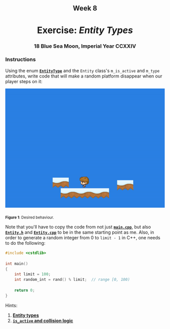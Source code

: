 <h2 align=center>Week 8</h2>

<h1 align=center>Exercise: <em>Entity Types</em></h1>

<h3 align=center>18 Blue Sea Moon, Imperial Year CCXXIV</h3>

### Instructions

Using the enum [**`EntityType`**](SDLProject/Entity.h) and the `Entity` class's `m_is_active` and `m_type` attributes, write code that will make a random platform disappear when our player steps on it:

![example](assets/example.gif)

<sub>**Figure 1**: Desired behaviour.</sub>

Note that you'll have to copy the code from not just [**`main.cpp`**](SDLProject/main.cpp), but also [**`Entity.h`**](SDLProject/Entity.h) and [**`Entity.cpp`**](SDLProject/Entity.cpp) to be in the same starting point as me. Also, in order to generate a random integer from 0 to `limit - 1` in C++, one needs to do the following:

```cpp
#include <cstdlib>

int main()
{
    int limit = 100;
    int random_int = rand() % limit;  // range [0, 100)

    return 0;
}
```

Hints:

1. [**Entity types**](https://github.com/sebastianromerocruz/CS3113-material/tree/main/lectures/enemy-ai#part-2-enemy-states-ai-types-and-ai-states)
2. [**`is_active` and collision logic**](https://github.com/sebastianromerocruz/CS3113-material/tree/main/lectures/physics_2#part-3-is_active-collision-flags-and-entity-types)